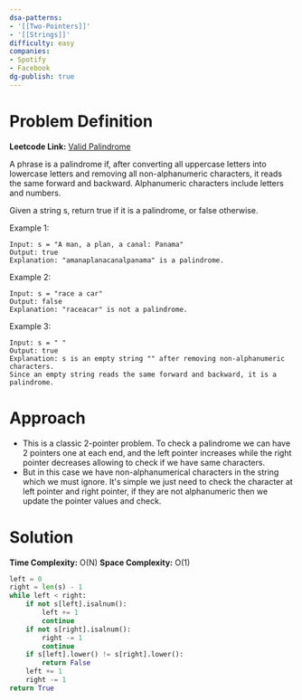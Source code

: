 ```yaml
---
dsa-patterns: 
- '[[Two-Pointers]]'
- '[[Strings]]'
difficulty: easy
companies: 
- Spotify
- Facebook
dg-publish: true
---
```

# Problem Definition

**Leetcode Link:** [Valid Palindrome](https://leetcode.com/problems/valid-palindrome/description/)

A phrase is a palindrome if, after converting all uppercase letters into lowercase letters and removing all non-alphanumeric characters, it reads the same forward and backward. Alphanumeric characters include letters and numbers.

Given a string s, return true if it is a palindrome, or false otherwise.

Example 1:
```
Input: s = "A man, a plan, a canal: Panama"
Output: true
Explanation: "amanaplanacanalpanama" is a palindrome.
```

Example 2:
```
Input: s = "race a car"
Output: false
Explanation: "raceacar" is not a palindrome.
```

Example 3:
```
Input: s = " "
Output: true
Explanation: s is an empty string "" after removing non-alphanumeric characters.
Since an empty string reads the same forward and backward, it is a palindrome.
```

# Approach

- This is a classic 2-pointer problem. To check a palindrome we can have 2 pointers one at each end, and the left pointer increases while the right pointer decreases allowing to check if we have same characters.
- But in this case we have non-alphanumerical characters in the string which we must ignore. It's simple we just need to check the character at left pointer and right pointer, if they are not alphanumeric then we update the pointer values and check.

# Solution

**Time Complexity:** O(N)
**Space Complexity:** O(1)

```python
left = 0
right = len(s) - 1
while left < right:
    if not s[left].isalnum():
        left += 1
        continue
    if not s[right].isalnum():
        right -= 1
        continue
    if s[left].lower() != s[right].lower():
        return False
    left += 1
    right -= 1
return True
```